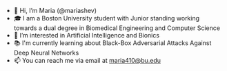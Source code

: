 - 👋 Hi, I’m Maria (@mariashev)
- 🎓 I am a Boston University student with Junior standing working towards a dual degree in Biomedical Engineering and Computer Science
- 👀 I’m interested in Artificial Intelligence and Bionics
- 📚 I'm currently learning about Black-Box Adversarial Attacks Against Deep Neural Networks
- 📫 You can reach me via email at maria410@bu.edu
